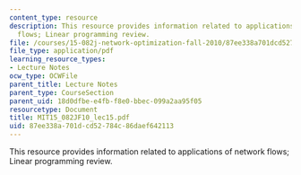 ```yaml
---
content_type: resource
description: This resource provides information related to applications of network
  flows; Linear programming review.
file: /courses/15-082j-network-optimization-fall-2010/87ee338a701dcd52784c86daef642113_MIT15_082JF10_lec15.pdf
file_type: application/pdf
learning_resource_types:
- Lecture Notes
ocw_type: OCWFile
parent_title: Lecture Notes
parent_type: CourseSection
parent_uid: 18d0dfbe-e4fb-f8e0-bbec-099a2aa95f05
resourcetype: Document
title: MIT15_082JF10_lec15.pdf
uid: 87ee338a-701d-cd52-784c-86daef642113
---
```

This resource provides information related to applications of network flows; Linear programming review.

